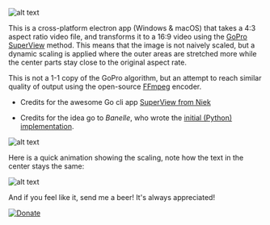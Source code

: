 ![alt text](logo.png "Logo")


This is a cross-platform electron app (Windows & macOS) that takes a 4:3 aspect ratio video file, and transforms it to a 16:9 video using the  [GoPro SuperView](https://gopro.com/help/articles/question_answer/What-is-SuperView) method. This means that the image is not naively scaled, but a dynamic scaling is applied where the outer areas are stretched more while the center parts stay close to the original aspect rate.

This is not a 1-1 copy of the GoPro algorithm, but an attempt to reach similar quality of output using the open-source [FFmpeg](https://ffmpeg.org/) encoder.


* Credits for the awesome Go cli app [SuperView from Niek](https://github.com/Niek/superview)

* Credits for the idea go to *Banelle*, who wrote the [initial (Python) implementation](https://intofpv.com/t-using-free-command-line-sorcery-to-fake-superview).

![alt text](preview.gif "Screengrab of the app")

Here is a quick animation showing the scaling, note how the text in the center stays the same:

![alt text](sample.gif "Sample of the scaling result")


And if you feel like it, send me a beer! It's always appreciated!

[![Donate](https://img.shields.io/badge/Donate-PayPal-green.svg)](https://www.paypal.com/cgi-bin/webscr?cmd=_donations&business=JS7RFTTHXQY24&currency_code=EUR)
